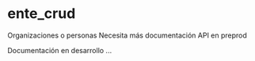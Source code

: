# ente_crud
Organizaciones o personas
Necesita más documentación
API en preprod

Documentación en desarrollo ...

